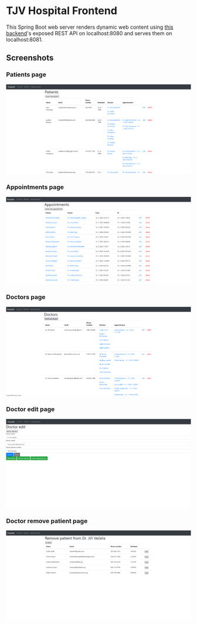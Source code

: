 # TJV Hospital Frontend

This Spring Boot web server renders dynamic web content using
[this backend](https://github.com/Finishxx/tjv-hospital)'s exposed
REST API on localhost:8080 and serves them on localhost:8081.

## Screenshots

### Patients page

![Patients page](screenshots/patients_page.PNG)

### Appointments page

![Appointments page](screenshots/appointments_page.PNG)

### Doctors page

![Doctors page](screenshots/doctors_page.PNG)

### Doctor edit page

![Doctor edit page](screenshots/doctor_edit_page.PNG)

### Doctor remove patient page

![Doctor detail page](screenshots/doctor_remove_patient_page.PNG)